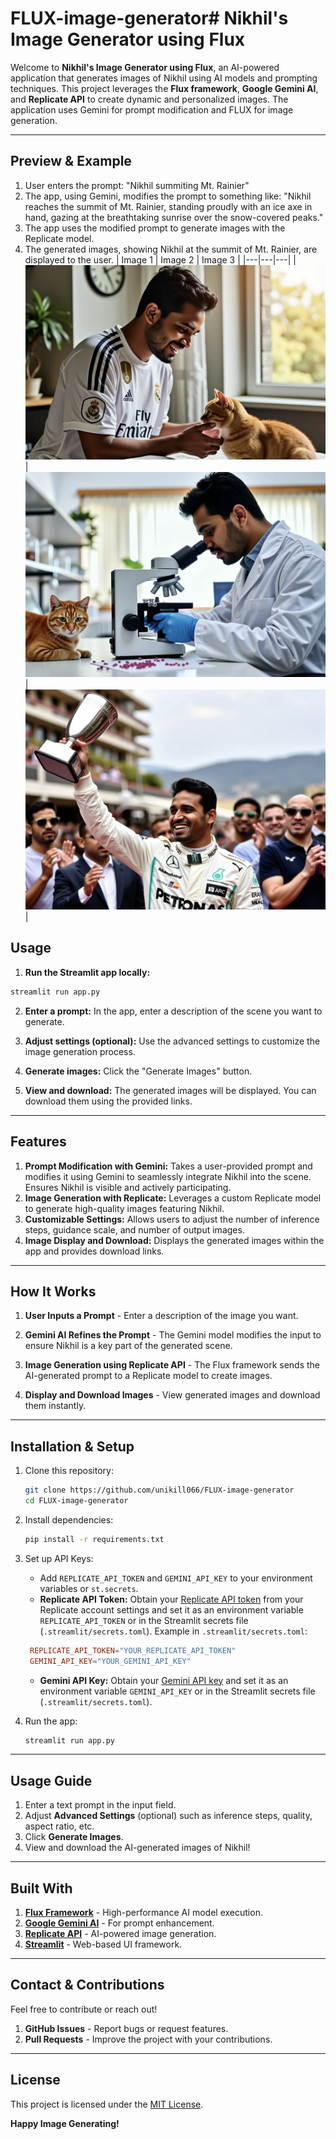 # FLUX-image-generator# Nikhil's Image Generator using Flux
Welcome to **Nikhil's Image Generator using Flux**, an AI-powered application that generates images of Nikhil using AI models and prompting techniques. This project leverages the **Flux framework**, **Google Gemini AI**, and **Replicate API** to create dynamic and personalized images. The application uses Gemini for prompt modification and FLUX for image generation.

---

## Preview & Example
1. User enters the prompt: "Nikhil summiting Mt. Rainier"
2. The app, using Gemini, modifies the prompt to something like: "Nikhil reaches the summit of Mt. Rainier, standing proudly with an ice axe in hand, gazing at the breathtaking sunrise over the snow-covered peaks."
3. The app uses the modified prompt to generate images with the Replicate model.
4. The generated images, showing Nikhil at the summit of Mt. Rainier, are displayed to the user.
| Image 1 | Image 2 | Image 3 |
|---|---|---|
| ![Example Image 1](misc/n1.png) | ![Example Image 2](misc/n2.png) | ![Example Image 3](misc/n3.png) |

## Usage
1. **Run the Streamlit app locally:**

```bash
streamlit run app.py  
```

2. **Enter a prompt:** In the app, enter a description of the scene you want to generate.

3. **Adjust settings (optional):** Use the advanced settings to customize the image generation process.

4. **Generate images:** Click the "Generate Images" button.

5. **View and download:** The generated images will be displayed. You can download them using the provided links.


---

## Features

1. **Prompt Modification with Gemini:** Takes a user-provided prompt and modifies it using Gemini to seamlessly integrate Nikhil into the scene. Ensures Nikhil is visible and actively participating.
2. **Image Generation with Replicate:** Leverages a custom Replicate model to generate high-quality images featuring Nikhil.
3. **Customizable Settings:** Allows users to adjust the number of inference steps, guidance scale, and number of output images.
4. **Image Display and Download:** Displays the generated images within the app and provides download links.

---

## How It Works

1. **User Inputs a Prompt** - Enter a description of the image you want.

2. **Gemini AI Refines the Prompt** - The Gemini model modifies the input to ensure Nikhil is a key part of the generated scene.

3. **Image Generation using Replicate API** - The Flux framework sends the AI-generated prompt to a Replicate model to create images.

4. **Display and Download Images** - View generated images and download them instantly.

---

## Installation & Setup

1. Clone this repository:
   ```bash
   git clone https://github.com/unikill066/FLUX-image-generator
   cd FLUX-image-generator
   ```

2. Install dependencies:
   ```bash
   pip install -r requirements.txt
   ```

3. Set up API Keys:
   - Add `REPLICATE_API_TOKEN` and `GEMINI_API_KEY` to your environment variables or `st.secrets`.
   * **Replicate API Token:** Obtain your [Replicate API token](https://replicate.com/) from your Replicate account settings and set it as an environment variable `REPLICATE_API_TOKEN` or in the Streamlit secrets file (`.streamlit/secrets.toml`). Example in `.streamlit/secrets.toml`:
   ```toml
    REPLICATE_API_TOKEN="YOUR_REPLICATE_API_TOKEN"
    GEMINI_API_KEY="YOUR_GEMINI_API_KEY"
    ```

    * **Gemini API Key:** Obtain your [Gemini API key](https://aistudio.google.com/apikey) and set it as an environment variable `GEMINI_API_KEY` or in the Streamlit secrets file (`.streamlit/secrets.toml`).


4. Run the app:
   ```bash
   streamlit run app.py
   ```

---

## Usage Guide

1. Enter a text prompt in the input field.
2. Adjust **Advanced Settings** (optional) such as inference steps, quality, aspect ratio, etc.
3. Click **Generate Images**.
4. View and download the AI-generated images of Nikhil!

---

## Built With

1. **[Flux Framework](https://fluxml.ai/)** - High-performance AI model execution.
2. **[Google Gemini AI](https://ai.google.dev/)** - For prompt enhancement.
3. **[Replicate API](https://replicate.com/)** - AI-powered image generation.
4. **[Streamlit](https://streamlit.io/)** - Web-based UI framework.

---

## Contact & Contributions

Feel free to contribute or reach out!

1. **GitHub Issues** - Report bugs or request features.
2. **Pull Requests** - Improve the project with your contributions.

---

## License
This project is licensed under the [MIT License](LICENSE).


 **Happy Image Generating!**